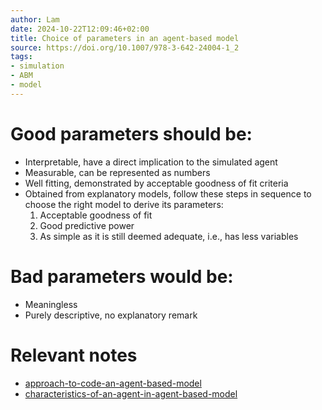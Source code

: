 ```yaml
---
author: Lam
date: 2024-10-22T12:09:46+02:00
title: Choice of parameters in an agent-based model
source: https://doi.org/10.1007/978-3-642-24004-1_2
tags:
- simulation
- ABM
- model
---
```


# Good parameters should be:

- Interpretable, have a direct implication to the simulated agent
- Measurable, can be represented as numbers
- Well fitting, demonstrated by acceptable goodness of fit criteria
- Obtained from explanatory models, follow these steps in sequence to choose the right model to derive its parameters:
  1. Acceptable goodness of fit
  1. Good predictive power
  1. As simple as it is still deemed adequate, i.e., has less variables

# Bad parameters would be:

- Meaningless
- Purely descriptive, no explanatory remark

# Relevant notes

- [approach-to-code-an-agent-based-model](Projects/approach-to-code-an-agent-based-model.md) 
- [characteristics-of-an-agent-in-agent-based-model](Projects/characteristics-of-an-agent-in-agent-based-model.md) 
